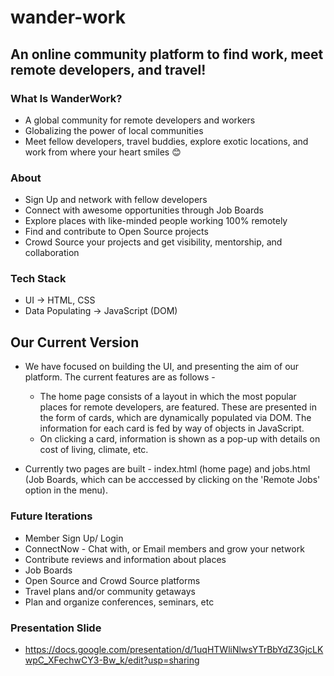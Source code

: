 # wander-work
## An online community platform to find work, meet remote developers, and travel!

### What Is WanderWork?

  - A global community for remote developers and workers 
  - Globalizing the power of local communities
  - Meet fellow developers, travel buddies, explore exotic locations, and work from where your heart smiles 😊

### About

  - Sign Up and network with fellow developers
  - Connect with awesome opportunities through Job Boards
  - Explore places with like-minded people working 100% remotely
  - Find and contribute to Open Source projects
  - Crowd Source your projects and get visibility, mentorship, and collaboration

### Tech Stack

  - UI → HTML, CSS
  - Data Populating → JavaScript (DOM)

## Our Current Version 

  - We have focused on building the UI, and presenting the aim of our platform. The current features are as follows -
    
    - The home page consists of a layout in which the most popular places for remote developers, are featured. These are presented in the form of cards, which are dynamically populated via DOM. The information for each card is fed by way of objects in JavaScript. 
    - On clicking a card, information is shown as a pop-up with details on cost of living, climate, etc. 
  
  - Currently two pages are built - index.html (home page) and jobs.html (Job Boards, which can be acccessed by clicking on the 'Remote Jobs' option in the menu).

### Future Iterations

  - Member Sign Up/ Login
  - ConnectNow - Chat with, or Email members and grow your network
  - Contribute reviews and information about places
  - Job Boards
  - Open Source and Crowd Source platforms
  - Travel plans and/or community getaways
  - Plan and organize conferences, seminars, etc

### Presentation Slide

  - https://docs.google.com/presentation/d/1uqHTWliNlwsYTrBbYdZ3GjcLKwpC_XFechwCY3-Bw_k/edit?usp=sharing
